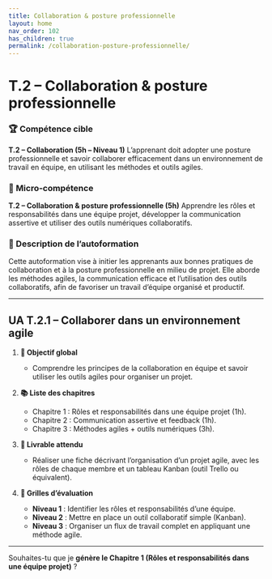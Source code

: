 ```yaml
---
title: Collaboration & posture professionnelle
layout: home
nav_order: 102
has_children: true
permalink: /collaboration-posture-professionnelle/
---
```


# T.2 – Collaboration & posture professionnelle

### 🏆 Compétence cible

**T.2 – Collaboration (5h – Niveau 1)**
L’apprenant doit adopter une posture professionnelle et savoir collaborer efficacement dans un environnement de travail en équipe, en utilisant les méthodes et outils agiles.

### 🧩 Micro-compétence

**T.2 – Collaboration & posture professionnelle (5h)**
Apprendre les rôles et responsabilités dans une équipe projet, développer la communication assertive et utiliser des outils numériques collaboratifs.

### 📝 Description de l’autoformation

Cette autoformation vise à initier les apprenants aux bonnes pratiques de collaboration et à la posture professionnelle en milieu de projet. Elle aborde les méthodes agiles, la communication efficace et l’utilisation des outils collaboratifs, afin de favoriser un travail d’équipe organisé et productif.

---

## UA T.2.1 – Collaborer dans un environnement agile

1. **🎯 Objectif global**

   * Comprendre les principes de la collaboration en équipe et savoir utiliser les outils agiles pour organiser un projet.

2. **📚 Liste des chapitres**

   * Chapitre 1 : Rôles et responsabilités dans une équipe projet (1h).
   * Chapitre 2 : Communication assertive et feedback (1h).
   * Chapitre 3 : Méthodes agiles + outils numériques (3h).

3. **📄 Livrable attendu**

   * Réaliser une fiche décrivant l’organisation d’un projet agile, avec les rôles de chaque membre et un tableau Kanban (outil Trello ou équivalent).

4. **🧪 Grilles d’évaluation**

   * **Niveau 1** : Identifier les rôles et responsabilités d’une équipe.
   * **Niveau 2** : Mettre en place un outil collaboratif simple (Kanban).
   * **Niveau 3** : Organiser un flux de travail complet en appliquant une méthode agile.

---

Souhaites-tu que je **génère le Chapitre 1 (Rôles et responsabilités dans une équipe projet)** ?
